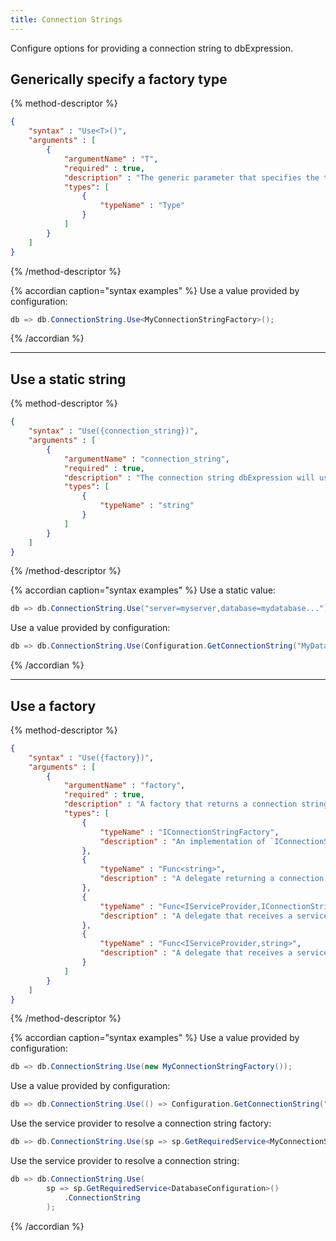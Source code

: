 ```yaml
---
title: Connection Strings
---
```


Configure options for providing a connection string to dbExpression.

## Generically specify a factory type

{% method-descriptor %}
```json
{
    "syntax" : "Use<T>()",
    "arguments" : [
        {
            "argumentName" : "T",
            "required" : true, 
            "description" : "The generic parameter that specifies the type that implements `IConnectionStringFactory`. `T` must have a public parameterless constructor." ,
            "types": [
                { 
                    "typeName" : "Type"
                }
            ]
        }
    ]
}
```
{% /method-descriptor %}

{% accordian caption="syntax examples" %}
Use a value provided by configuration:
```csharp
db => db.ConnectionString.Use<MyConnectionStringFactory>();
```
{% /accordian %}

---

## Use a static string

{% method-descriptor %}
```json
{
    "syntax" : "Use({connection_string})",
    "arguments" : [
        {
            "argumentName" : "connection_string",
            "required" : true, 
            "description" : "The connection string dbExpression will use to connect to the database.",
            "types": [
                { 
                    "typeName" : "string" 
                }
            ]
        }
    ]
}
```
{% /method-descriptor %}

{% accordian caption="syntax examples" %}
Use a static value:
```csharp
db => db.ConnectionString.Use("server=myserver,database=mydatabase...");
```

Use a value provided by configuration:
```csharp
db => db.ConnectionString.Use(Configuration.GetConnectionString("MyDatabase"));
```
{% /accordian %}

---

## Use a factory

{% method-descriptor %}
```json
{
    "syntax" : "Use({factory})",
    "arguments" : [
        {
            "argumentName" : "factory",
            "required" : true,
            "description" : "A factory that returns a connection string.",
            "types": [
                { 
                    "typeName" : "IConnectionStringFactory", 
                    "description" : "An implementation of `IConnectionStringFactory`." 
                },
                { 
                    "typeName" : "Func<string>", 
                    "description" : "A delegate returning a connection string." 
                },
                { 
                    "typeName" : "Func<IServiceProvider,IConnectionStringFactory>", 
                    "description" : "A delegate that receives a service provider and returns an implementation of `IConnectionStringFactory`." 
                },
                { 
                    "typeName" : "Func<IServiceProvider,string>", 
                    "description" : "A delegate that receives a service provider and returns a connection string." 
                }
            ]
        }
    ]
}
```
{% /method-descriptor %}

{% accordian caption="syntax examples" %}
Use a value provided by configuration:
```csharp
db => db.ConnectionString.Use(new MyConnectionStringFactory());
```

Use a value provided by configuration:
```csharp
db => db.ConnectionString.Use(() => Configuration.GetConnectionString("MyDatabase"));
```
Use the service provider to resolve a connection string factory:
```csharp
db => db.ConnectionString.Use(sp => sp.GetRequiredService<MyConnectionStringFactory>());
```

Use the service provider to resolve a connection string:
```csharp
db => db.ConnectionString.Use(
        sp => sp.GetRequiredService<DatabaseConfiguration>()
            .ConnectionString
        );
```
{% /accordian %}
